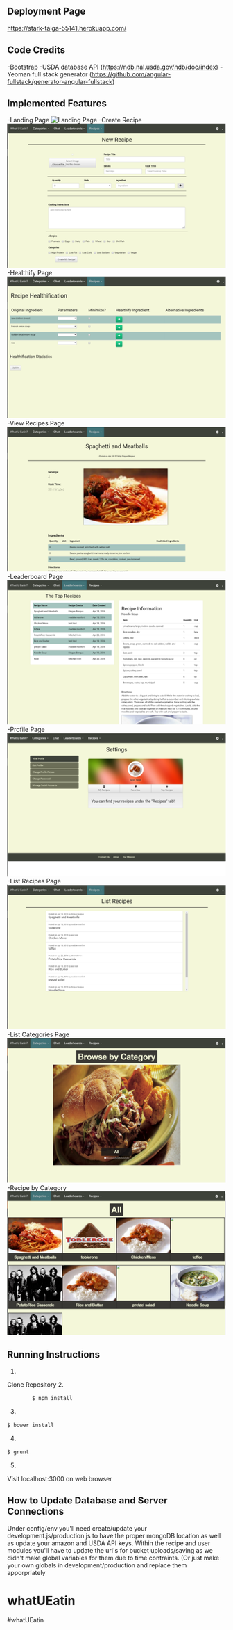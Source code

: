 ## Deployment Page
https://stark-taiga-55141.herokuapp.com/

## Code Credits
-Bootstrap
-USDA database API (https://ndb.nal.usda.gov/ndb/doc/index)
-Yeoman full stack generator (https://github.com/angular-fullstack/generator-angular-fullstack)

## Implemented Features
-Landing Page
![Landing Page](https://raw.githubusercontent.com/SEGroup9b/whatUEatin/dev/screenshots/landing_page.PNG)
-Create Recipe
![Create Recipe](https://raw.githubusercontent.com/SEGroup9b/whatUEatin/dev/screenshots/create_recipe.PNG)
-Healthify Page
![Healthify Page](https://raw.githubusercontent.com/SEGroup9b/whatUEatin/dev/screenshots/healthify.PNG)
-View Recipes Page
![View Recipes Page](https://raw.githubusercontent.com/SEGroup9b/whatUEatin/dev/screenshots/view_recipes.PNG)
-Leaderboard Page
![View Leaaderboard](https://raw.githubusercontent.com/SEGroup9b/whatUEatin/dev/screenshots/leaderboard.PNG)
-Profile Page
![Profile Page](https://raw.githubusercontent.com/SEGroup9b/whatUEatin/dev/screenshots/view_profile.PNG)
-List Recipes Page
![list recipes](https://raw.githubusercontent.com/SEGroup9b/whatUEatin/dev/screenshots/list_recipes.PNG)
-List Categories Page
![categories](https://raw.githubusercontent.com/SEGroup9b/whatUEatin/dev/screenshots/list_categories.PNG)
-Recipe by Category
![recipe by category](https://raw.githubusercontent.com/SEGroup9b/whatUEatin/dev/screenshots/recipe_by_category.PNG)

## Running Instructions
1. 
Clone Repository
2. 
```bash
		$ npm install
```
3.
```bash
$ bower install
```
4. 
```bash
$ grunt
```
5. 
Visit localhost:3000 on web browser

## How to Update Database and Server Connections
Under config/env you'll need create/update your development.js/production.js to have the proper mongoDB location as well as update your amazon and USDA API keys.
Within the recipe and user modules you'll have to update the url's for bucket uploads/saving as we didn't make global variables for them due to time contraints. (Or just make your own globals in development/production and replace them apporpriately


# whatUEatin
#whatUEatin
